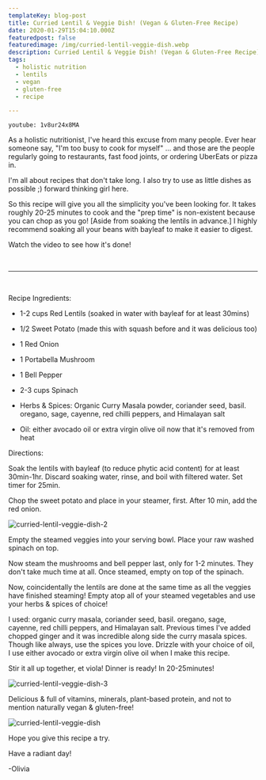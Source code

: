 ```yaml
---
templateKey: blog-post
title: Curried Lentil & Veggie Dish! (Vegan & Gluten-Free Recipe)
date: 2020-01-29T15:04:10.000Z
featuredpost: false
featuredimage: /img/curried-lentil-veggie-dish.webp
description: Curried Lentil & Veggie Dish! (Vegan & Gluten-Free Recipe)
tags:
  - holistic nutrition
  - lentils
  - vegan
  - gluten-free
  - recipe

---
```


`youtube: 1v8ur24x8MA`

As a holistic nutritionist, I've heard this excuse from many people. Ever hear someone say, "I'm too busy to cook for myself" ... and those are the people regularly going to restaurants, fast food joints, or ordering UberEats or pizza in.  

I'm all about recipes that don't take long. I also try to use as little dishes as possible ;) forward thinking girl here.

So this recipe will give you all the simplicity you've been looking for. It takes roughly 20-25 minutes to cook and the "prep time" is non-existent because you can chop as you go! [Aside from soaking the lentils in advance.] I highly recommend soaking all your beans with bayleaf to make it easier to digest. 

Watch the video to see how it's done!

<br />

---

<br />

Recipe Ingredients:

- 1-2 cups Red Lentils (soaked in water with bayleaf for at least 30mins)

- 1/2 Sweet Potato (made this with squash before and it was delicious too)

- 1 Red Onion

- 1 Portabella Mushroom

- 1 Bell Pepper

- 2-3 cups Spinach

- Herbs & Spices: Organic Curry Masala powder, coriander seed, basil. oregano, sage, cayenne, red chilli peppers, and Himalayan salt

- Oil: either avocado oil or extra virgin olive oil now that it's removed from heat

Directions:

Soak the lentils with bayleaf (to reduce phytic acid content) for at least 30min-1hr. Discard soaking water, rinse, and boil with filtered water. Set timer for 25min.

Chop the sweet potato and place in your steamer, first. After 10 min, add the red onion.

![curried-lentil-veggie-dish-2](/img/curried-lentil-veggie-dish-2.webp)

Empty the steamed veggies into your serving bowl. Place your raw washed spinach on top.

Now steam the mushrooms and bell pepper last, only for 1-2 minutes. They don't take much time at all. Once steamed, empty on top of the spinach.

Now, coincidentally the lentils are done at the same time as all the veggies have finished steaming! Empty atop all of your steamed vegetables and use your herbs & spices of choice!

I used: organic curry masala, coriander seed, basil. oregano, sage, cayenne, red chilli peppers, and Himalayan salt. Previous times I've added chopped ginger and it was incredible along side the curry masala spices. Though like always, use the spices you love. Drizzle with your choice of oil, I use either avocado or extra virgin olive oil when I make this recipe. 

Stir it all up together, et viola! Dinner is ready! In 20-25minutes! 

![curried-lentil-veggie-dish-3](/img/curried-lentil-veggie-dish-3.webp)

Delicious & full of vitamins, minerals, plant-based protein, and not to mention naturally vegan & gluten-free!

![curried-lentil-veggie-dish](/img/curried-lentil-veggie-dish.webp)

Hope you give this recipe a try.

Have a radiant day!

-Olivia